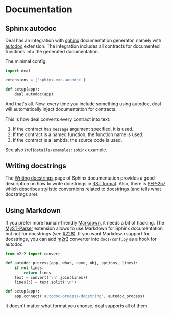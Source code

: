 # Documentation

## Sphinx autodoc

Deal has an integration with [sphinx] documentation generator, namely with [autodoc] extension. The integration includes all contracts for documented functions into the generated documentation.

[sphinx]: https://www.sphinx-doc.org/en/master/
[autodoc]: https://www.sphinx-doc.org/en/master/usage/extensions/autodoc.html

The minimal config:

```python
import deal

extensions = ['sphinx.ext.autodoc']

def setup(app):
    deal.autodoc(app)
```

And that's all. Now, every time you include something using autodoc, deal will automatically inject documentation for contracts.

This is how deal converts every contract into text:

1. If the contract has `message` argument specified, it is used.
1. If the contract is a named function, the function name is used.
1. If the contract is a lambda, the source code is used.

See also {ref}`details/examples:sphinx` example.

## Writing docstrings

The [Writing docstrings](https://sphinx-rtd-tutorial.readthedocs.io/en/latest/docstrings.html) page of Sphinx documentation provides a good description on how to write docstrings in [RST format](https://devguide.python.org/documenting/). Also, there is [PEP-257](https://www.python.org/dev/peps/pep-0257/) which describes stylistic conventions related to docstrings (and tells what docstrings are).

## Using Markdown

If you prefer more human-friendly [Markdown](https://en.wikipedia.org/wiki/Markdown), it needs a bit of hacking. The [MyST-Parser](https://github.com/executablebooks/MyST-Parser) extension allows to use Markdown for Sphinx documentation but not for docstrings (see [#228](https://github.com/executablebooks/MyST-Parser/issues/228)). If you want Markdown support for docstrings, you can add [m2r2](https://github.com/CrossNox/m2r2) converter into `docs/conf.py` as a hook for autodoc:

```python
from m2r2 import convert

def autodoc_process(app, what, name, obj, options, lines):
    if not lines:
        return lines
    text = convert('\n'.join(lines))
    lines[:] = text.split('\n')

def setup(app):
    app.connect('autodoc-process-docstring', autodoc_process)
```

It doesn't matter what format you choose, deal supports all of them.
